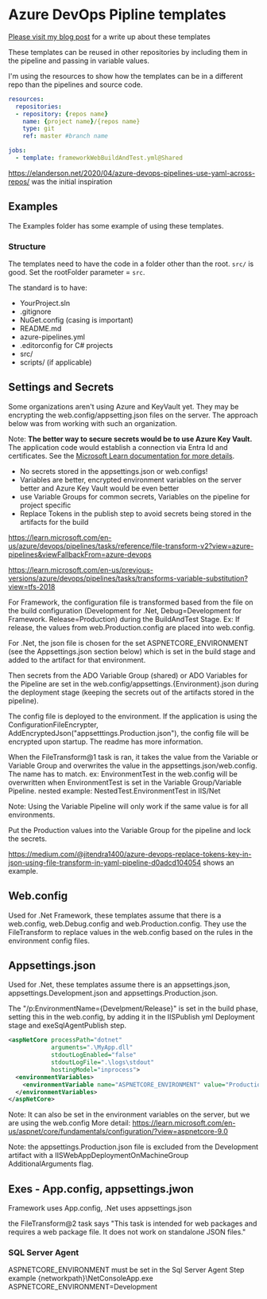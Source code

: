 # Azure DevOps Pipline templates

[Please visit my blog post](https://aligneddev.net/blog/) for a write up about these templates

These templates can be reused in other repositories by including them in the pipeline and passing in variable values.

I'm using the resources to show how the templates can be in a different repo than the pipelines and source code.

```yaml
resources: 
  repositories: 
  - repository: {repos name}
    name: {project name}/{repos name}
    type: git 
    ref: master #branch name

jobs:
  - template: frameworkWebBuildAndTest.yml@Shared

```

https://elanderson.net/2020/04/azure-devops-pipelines-use-yaml-across-repos/ was the initial inspiration


## Examples

The Examples folder has some example of using these templates.

### Structure

The templates need to have the code in a folder other than the root. `src/` is good. Set the rootFolder parameter = `src`.

The standard is to have:
- YourProject.sln
- .gitignore
- NuGet.config (casing is important)
- README.md
- azure-pipelines.yml
- .editorconfig for C# projects
- src/
- scripts/ (if applicable)

## Settings and Secrets

Some organizations aren't using Azure and KeyVault yet. They may be encrypting the web.config/appsetting.json files on the server. The approach below was from working with such an organization.

Note: **The better way to secure secrets would be to use Azure Key Vault.** The application code would establish a connection via Entra Id and certificates. See the [Microsoft Learn documentation for more details](https://learn.microsoft.com/en-us/dynamics365/business-central/dev-itpro/administration/setup-app-key-vault-onprem).

- No secrets stored in the appsettings.json or web.configs!
- Variables are better, encrypted environment variables on the server better and Azure Key Vault would be even better
- use Variable Groups for common secrets, Variables on the pipeline for project specific
- Replace Tokens in the publish step to avoid secrets being stored in the artifacts for the build

https://learn.microsoft.com/en-us/azure/devops/pipelines/tasks/reference/file-transform-v2?view=azure-pipelines&viewFallbackFrom=azure-devops

https://learn.microsoft.com/en-us/previous-versions/azure/devops/pipelines/tasks/transforms-variable-substitution?view=tfs-2018

For Framework, the configuration file is transformed based from the file on the build configuration (Development for .Net, Debug=Development for Framework. Release=Production) during the BuildAndTest Stage. Ex: If release, the values from web.Production.config are placed into web.config.

For .Net, the json file is chosen for the set ASPNETCORE_ENVIRONMENT (see the Appsettings.json section below) which is set in the build stage and added to the artifact for that environment.

Then secrets from the ADO Variable Group (shared) or ADO Variables for the Pipeline are set in the web.config/appsettings.{Environment}.json during the deployment stage (keeping the secrets out of the artifacts stored in the pipeline).

The config file is deployed to the environment. If the application is using the ConfigurationFileEncrypter, AddEncryptedJson("appsetttings.Production.json"), the config file will be encrypted upon startup. The readme has more information. 

When the FileTransform@1 task is ran, it takes the value from the Variable or Variable Group and overwrites the value in the appsettings.json/web.config. The name has to match. ex: EnvironmentTest in the web.config will be overwritten when EnvironmentTest is set in the Variable Group/Variable Pipeline. 
nested example: NestedTest.EnvironmentTest in IIS/Net

Note: Using the Variable Pipeline will only work if the same value is for all environments.

Put the Production values into the Variable Group for the pipeline and lock the secrets.

https://medium.com/@jitendra1400/azure-devops-replace-tokens-key-in-json-using-file-transform-in-yaml-pipeline-d0adcd104054 shows an example.

## Web.config

Used for .Net Framework, these templates assume that there is a web.config, web.Debug.config and web.Production.config. They use the FileTransform to replace values in the web.config based on the rules in the environment config files.

## Appsettings.json

Used for .Net, these templates assume there is an appsettings.json, appsettings.Development.json and appsettings.Production.json.

The "/p:EnvironmentName={Develpment/Release}" is set in the build phase, setting this in the web.config, by adding it in the IISPublish yml Deployment stage and exeSqlAgentPublish step.
```xml
<aspNetCore processPath="dotnet" 
            arguments=".\MyApp.dll" 
            stdoutLogEnabled="false" 
            stdoutLogFile=".\logs\stdout" 
            hostingModel="inprocess">
  <environmentVariables>
    <environmentVariable name="ASPNETCORE_ENVIRONMENT" value="Production" />
  </environmentVariables>
</aspNetCore>
```

Note: It can also be set in the environment variables on the server, but we are using the web.config
More detail: https://learn.microsoft.com/en-us/aspnet/core/fundamentals/configuration/?view=aspnetcore-9.0

Note: the appsettings.Production.json file is excluded from the Development artifact with a IISWebAppDeploymentOnMachineGroup AdditionalArguments flag.

## Exes - App.config, appsettings.jwon

Framework uses App.config, .Net uses appsettings.json

the FileTransform@2 task says "This task is intended for web packages and requires a web package file. It does not work on standalone JSON files."

### SQL Server Agent

ASPNETCORE_ENVIRONMENT must be set in the Sql Server Agent Step
example {networkpath}\NetConsoleApp.exe ASPNETCORE_ENVIRONMENT=Development
